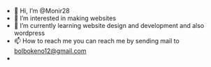 - 👋 Hi, I’m @Monir28
- 👀 I’m interested in making websites
- 🌱 I’m currently learning website design and development and also wordpress
- 📫 How to reach me you can reach me by sending mail to bolbokeno12@gmail.com
- 


<!---
Monir28/Monir28 is a ✨ special ✨ repository because its `README.md` (this file) appears on your GitHub profile.
You can click the Preview link to take a look at your changes.
--->
